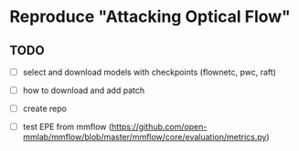 # Reproduce "Attacking Optical Flow"

## TODO
- [ ] select and download models with checkpoints (flownetc, pwc, raft)
- [ ] how to download and add patch
- [ ] create repo
- [ ] test EPE from mmflow (https://github.com/open-mmlab/mmflow/blob/master/mmflow/core/evaluation/metrics.py)

